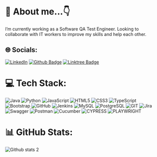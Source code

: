 # 💫 About me...👇
I’m currently working as a Software QA Test Engineer. Looking to collaborate with IT workers to improve my skills and help each other.


## 🌐 Socials:
[![LinkedIn](https://img.shields.io/badge/LinkedIn-%230077B5.svg?logo=linkedin&logoColor=white)](https://linkedin.com/in/alikaragoz1) 
[![Github Badge](https://img.shields.io/badge/-Github-000?style=quare&labelColor=000&logo=Github&logoColor=white&link=link)](https://github.com/ali-karagoz) 
[![Linktree Badge](https://img.shields.io/badge/-Linktree-757575?style=flat-quare&labelColor=757575&logo=Medium&logoColor=white&link=link)](https://linktr.ee/alikaragoz) 



# 💻 Tech Stack:
![Java](https://img.shields.io/badge/java-%23ED8B00.svg?style=for-the-badge&logo=java&logoColor=white) ![Python](https://img.shields.io/badge/python-3670A0?style=for-the-badge&logo=python&logoColor=ffdd54) ![JavaScript](https://img.shields.io/badge/javascript-%23323330.svg?style=for-the-badge&logo=javascript&logoColor=%23F7DF1E) ![HTML5](https://img.shields.io/badge/html5-%23E34F26.svg?style=for-the-badge&logo=html5&logoColor=white) ![CSS3](https://img.shields.io/badge/css3-%231572B6.svg?style=for-the-badge&logo=css3&logoColor=white) ![TypeScript](https://img.shields.io/badge/Typescript-%2344A833.svg?style=for-the-badge&logo=typscript&logoColor=white) ![Bootstrap](https://img.shields.io/badge/bootstrap-%23563D7C.svg?style=for-the-badge&logo=bootstrap&logoColor=white) ![GitHub](https://img.shields.io/badge/GitHub-%23121011.svg?style=for-the-badge&logo=github&logoColor=white) ![Jenkins](https://img.shields.io/badge/jenkins-%232C5263.svg?style=for-the-badge&logo=jenkins&logoColor=white) ![MySQL](https://img.shields.io/badge/mysql-%2300f.svg?style=for-the-badge&logo=mysql&logoColor=white) ![PostgreSQL](https://img.shields.io/badge/postgresql-%2300f.svg?style=for-the-badge&logo=postgresql&logoColor=white) ![GIT](https://img.shields.io/badge/Git-fc6d26?style=for-the-badge&logo=git&logoColor=white) ![Jira](https://img.shields.io/badge/jira-%230A0FFF.svg?style=for-the-badge&logo=jira&logoColor=white) ![Swagger](https://img.shields.io/badge/-Swagger-%23Clojure?style=for-the-badge&logo=swagger&logoColor=white) ![Postman](https://img.shields.io/badge/Postman-FF6C37?style=for-the-badge&logo=postman&logoColor=white) ![Cucumber](https://img.shields.io/badge/cucumber-%23ED8B00.svg?style=for-the-badge&logo=cucumber&logoColor=white) ![CYPRESS](https://img.shields.io/badge/-Cypress-%23Clojure?style=for-the-badge&logo=cypress&logoColor=white) ![PLAYWRIGHT](https://img.shields.io/badge/-Playwright-%231572B6.svg?style=for-the-badge&logo=playwright&logoColor=white)
# 📊 GitHub Stats:
![Github stats 2](https://github-readme-stats.vercel.app/api?username=ali-karagoz&show_icons=true&theme=radical)


<!-- Proudly created with GPRM ( https://gprm.itsvg.in ) -->
